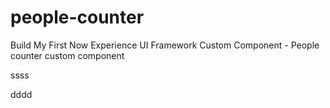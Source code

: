 people-counter
===============================================
Build My First Now Experience UI Framework Custom Component - People counter custom component

ssss


dddd
